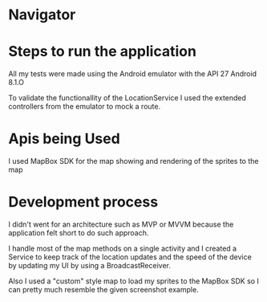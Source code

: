 # Navigator

# Steps to run the application
All my tests were made using the Android emulator with the API 27 Android 8.1.O

To validate the functionallity of the LocationService I used the extended controllers from the emulator to mock a route.

# Apis being Used
I used MapBox SDK for the map showing and rendering of the sprites to the map

# Development process
I didn't went for an architecture such as MVP or MVVM because the application felt short to do such approach.

I handle most of the map methods on a single activity and I created a Service to keep track of the location updates and the speed of the device by updating my UI by using a BroadcastReceiver.

Also I used a "custom" style map to load my sprites to the MapBox SDK so I can pretty much resemble the given screenshot example.

